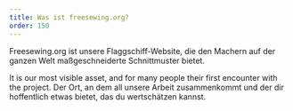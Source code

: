 ```yaml
---
title: Was ist freesewing.org?
order: 150
---
```


Freesewing.org ist unsere Flaggschiff-Website, die den Machern auf der ganzen Welt maßgeschneiderte Schnittmuster bietet.

It is our most visible asset, and for many people their first encounter with the project. Der Ort, an dem all unsere Arbeit zusammenkommt und der dir hoffentlich etwas bietet, das du wertschätzen kannst.


